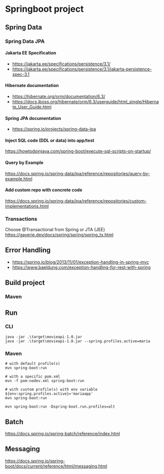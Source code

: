 # Springboot project

## Spring Data

### Spring Data JPA
#### Jakarta EE Specification
- https://jakarta.ee/specifications/persistence/3.1/
- https://jakarta.ee/specifications/persistence/3.1/jakarta-persistence-spec-3.1
#### Hibernate documentation
- https://hibernate.org/orm/documentation/6.3/
- https://docs.jboss.org/hibernate/orm/6.3/userguide/html_single/Hibernate_User_Guide.html
#### Spring JPA documentation
- https://spring.io/projects/spring-data-jpa
#### Inject SQL code (DDL or data) into app/test
https://howtodoinjava.com/spring-boot/execute-sql-scripts-on-startup/
#### Query by Example
https://docs.spring.io/spring-data/jpa/reference/repositories/query-by-example.html
#### Add custom repo with concrete code
https://docs.spring.io/spring-data/jpa/reference/repositories/custom-implementations.html

### Transactions
Choose @Transactional from Spring or JTA (JEE)
https://gayerie.dev/docs/spring/spring/spring_tx.html

## Error Handling
- https://spring.io/blog/2013/11/01/exception-handling-in-spring-mvc
- https://www.baeldung.com/exception-handling-for-rest-with-spring

## Build project
### Maven


## Run
### CLI
```
java -jar .\target\movieapi-1.0.jar
java -jar .\target\movieapi-1.0.jar --spring.profiles.active=maria
```

### Maven
```
# with default profile(s)
mvn spring-boot:run

# with a specific pom.xml
mvn -f pom-nodev.xml spring-boot:run

# with custom profile(s) with env variable
${env:spring.profiles.active}='mariaapp'
mvn spring-boot:run

mvn spring-boot:run -Dspring-boot.run.profiles=alt
```

## Batch
https://docs.spring.io/spring-batch/reference/index.html

## Messaging
https://docs.spring.io/spring-boot/docs/current/reference/html/messaging.html




